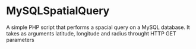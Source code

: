 # MySQLSpatialQuery

A simple PHP script that performs a spacial query on a MySQL database.
It takes as arguments latitude, longitude and radius throught HTTP GET parameters
